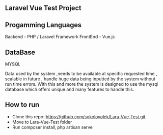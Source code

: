 ## Laravel Vue Test Project


## Progamming Languages
Backend - PHP / Laravel Framework
FrontEnd - Vue.js

## DataBase 
MYSQL

Data used by the system ,needs to be available at specific requested time , scalable in future , handle huge data being inputted by the system without run time errors. With this and more the system is designed to use the mysql database which offers unique and many features to handle this.

## How to run
- Clone this repo: https://github.com/sokolovolek/Lara-Vue-Test.git
- Move to Lara-Vue-Test folder 
- Run composer install, php artisan serve

